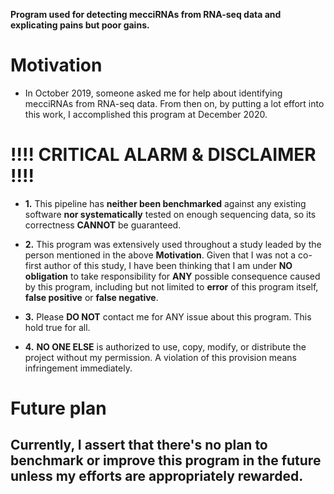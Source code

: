 __Program used for detecting mecciRNAs from RNA-seq data and explicating pains but poor gains.__

# Motivation  
  - In October 2019, someone asked me for help about identifying mecciRNAs from RNA-seq data. From then on, by putting a lot effort into this work, I accomplished this program at December 2020.

# !!!! CRITICAL ALARM & DISCLAIMER !!!!

  - **1.** This pipeline has __neither been benchmarked__ against any existing software __nor systematically__ tested on enough sequencing data, so its correctness __CANNOT__ be guaranteed.  

  - **2.** This program was extensively used throughout a study leaded by the person mentioned in the above __Motivation__. Given that I was not a co-first author of this study, I have been thinking that I am under **NO obligation** to take responsibility for __ANY__ possible consequence caused by this program, including but not limited to **error** of this program itself, **false positive** or **false negative**.  

  - **3.** Please __DO NOT__ contact me for ANY issue about this program. This hold true for all. 

  - **4.** __NO ONE ELSE__ is authorized to use, copy, modify, or distribute the project without my permission. A violation of this provision means infringement immediately.

# Future plan

## Currently, I assert that there's no plan to benchmark or improve this program in the future unless my efforts are  appropriately rewarded.
